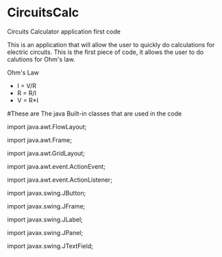 # CircuitsCalc
Circuits Calculator application first code

This is an application that will allow the user to quickly do calculations for electric circuits. This is the first piece of code, it
allows the user to do calutions for Ohm's law. 


Ohm's Law
- I = V/R
- R = R/I
- V = R*I

#These are The java Built-in classes that are used in the code

import java.awt.FlowLayout; 

import java.awt.Frame;

import java.awt.GridLayout;

import java.awt.event.ActionEvent;                                         

import java.awt.event.ActionListener;

import javax.swing.JButton;

import javax.swing.JFrame;

import javax.swing.JLabel;

import javax.swing.JPanel;

import javax.swing.JTextField;
